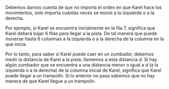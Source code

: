 Debemos darnos cuenta de que no importa el orden en que Karel hace los movimientos,
solo importa cuántas veces se movió a la izquierda o a la derecha.

Por ejemplo, si Karel se encuentra inicialmente en la fila 7, significa que Karel deberá
bajar 6 filas para llegar a la pista. De tal manera que puede moverse hasta 6 columnas a
la izquierda o a la derecha de la columna en la que inicia. 

Por lo tanto, para saber si Karel puede caer en un zumbador, debemos medir la distancia de
Karel a la pista; llamemos a esta distancia $d$. Si hay algún zumbador que se encuentra a
una distancia menor o igual a $d$ (a la izquierda o a la derecha) de la columna inicial de
Karel, significa que Karel puede llegar a un trampolín. Si lo anterior no pasa sabemos que
no hay manera de que Karel llegue a un trampolín.
